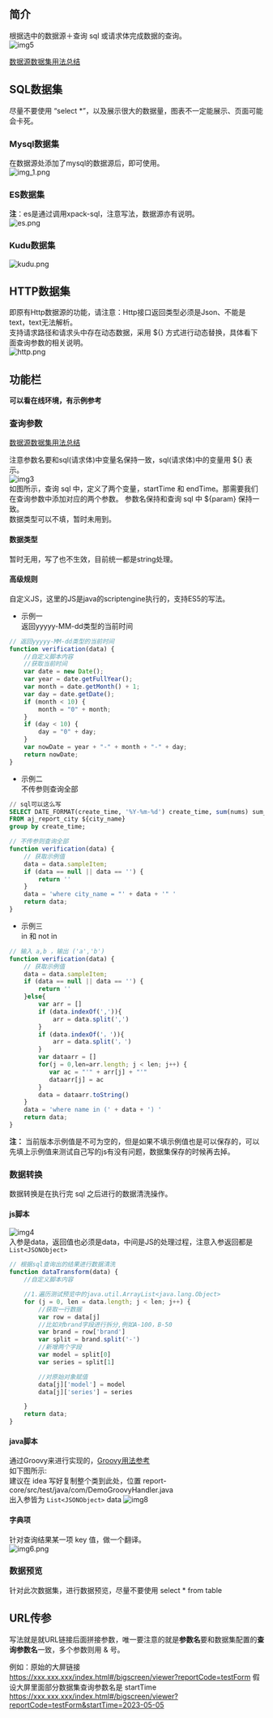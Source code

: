 ## 简介

根据选中的数据源＋查询 sql 或请求体完成数据的查询。<br>
![img5](../picture/dateset/img_5.png) <br>

[数据源数据集用法总结](https://my.oschina.net/u/4517014/blog/5270828) <br>

## SQL数据集

尽量不要使用 “select *”，以及展示很大的数据量，图表不一定能展示、页面可能会卡死。 <br>

### Mysql数据集

在数据源处添加了mysql的数据源后，即可使用。<br>
![img_1.png](../picture/dateset/img_1.png) <br>

### ES数据集

**注**：es是通过调用xpack-sql，注意写法，数据源亦有说明。 <br>
![es.png](../picture/dateset/img.png) <br>

### Kudu数据集

![kudu.png](../picture/dateset/img_2.png) <br>

## HTTP数据集

即原有Http数据源的功能，请注意：Http接口返回类型必须是Json、不能是text，text无法解析。 <br>
支持请求路径和请求头中存在动态数据，采用 ${} 方式进行动态替换，具体看下面查询参数的相关说明。 <br>
![http.png](../picture/dateset/img_7.png) <br>

## 功能栏

**可以看在线环境，有示例参考** <br>

### 查询参数

[数据源数据集用法总结](https://my.oschina.net/u/4517014/blog/5270828) <br>

注意参数名要和sql(请求体)中变量名保持一致，sql(请求体)中的变量用 ${} 表示。 <br>
![img3](../picture/dateset/img_3.png) <br>
如图所示，查询 sql 中，定义了两个变量，startTime 和 endTime。那需要我们在查询参数中添加对应的两个参数。 参数名保持和查询 sql
中 ${param} 保持一致。<br>
数据类型可以不填，暂时未用到。

#### 数据类型

暂时无用，写了也不生效，目前统一都是string处理。 <br>

#### 高级规则

自定义JS，这里的JS是java的scriptengine执行的，支持ES5的写法。

- 示例一 <br>
  返回yyyyy-MM-dd类型的当前时间

```js
// 返回yyyyy-MM-dd类型的当前时间
function verification(data) {
    //自定义脚本内容
    //获取当前时间
    var date = new Date();
    var year = date.getFullYear();
    var month = date.getMonth() + 1;
    var day = date.getDate();
    if (month < 10) {
        month = "0" + month;
    }
    if (day < 10) {
        day = "0" + day;
    }
    var nowDate = year + "-" + month + "-" + day;
    return nowDate;
}
```

- 示例二 <br>
  不传参则查询全部

```sql
// sql可以这么写
SELECT DATE_FORMAT(create_time, '%Y-%m-%d') create_time, sum(nums) sum_nums
FROM aj_report_city ${city_name}
group by create_time;
```

```js
// 不传参则查询全部
function verification(data) {
    // 获取示例值
    data = data.sampleItem;
    if (data == null || data == '') {
        return ''
    }
    data = 'where city_name = "' + data + '" '
    return data;
}
```
- 示例三 <br>
  in 和 not in

```js
// 输入 a,b ，输出 ('a','b')
function verification(data) {
    // 获取示例值
    data = data.sampleItem;
    if (data == null || data == '') {
        return ''
    }else{
        var arr = []
        if (data.indexOf(',')){
            arr = data.split(',')
        }
        if (data.indexOf('，')){
            arr = data.split('，')
        }
        var dataarr = []
        for(j = 0,len=arr.length; j < len; j++) {
           var ac = "'" + arr[j] + "'"
           dataarr[j] = ac
        }
        data = dataarr.toString()
    }
    data = 'where name in (' + data + ') '
    return data;
}
```

**注：** 当前版本示例值是不可为空的，但是如果不填示例值也是可以保存的，可以先填上示例值来测试自己写的js有没有问题，数据集保存的时候再去掉。

### 数据转换

数据转换是在执行完 sql 之后进行的数据清洗操作。

#### js脚本

![img4](../picture/dateset/img_4.png) <br>
入参是data，返回值也必须是data，中间是JS的处理过程，注意入参返回都是``List<JSONObject>``

```js
// 根据sql查询出的结果进行数据清洗
function dataTransform(data) {
    //自定义脚本内容

    //1.遍历测试预览中的java.util.ArrayList<java.lang.Object>
    for (j = 0, len = data.length; j < len; j++) {
        //获取一行数据
        var row = data[j]
        //比如对brand字段进行拆分,例如A-100，B-50
        var brand = row['brand']
        var split = brand.split('-')
        //新增两个字段
        var model = split[0]
        var series = split[1]

        //对原始对象赋值
        data[j]['model'] = model
        data[j]['series'] = series

    }
    return data;
}
```

#### java脚本

通过Groovy来进行实现的，[Groovy用法参考](https://my.oschina.net/u/4517014/blog/5526324) <br>
如下图所示: <br>
建议在 idea 写好复制整个类到此处，位置 report-core/src/test/java/com/DemoGroovyHandler.java <br>
出入参皆为 ``List<JSONObject>`` data
![img8](../picture/dateset/img_8.png) <br>

#### 字典项

针对查询结果某一项 key 值，做一个翻译。<br>
![img6.png](../picture/dateset/img_6.png) <br>

### 数据预览

针对此次数据集，进行数据预览，尽量不要使用 select * from table <br>

## URL传参

写法就是就URL链接后面拼接参数，唯一要注意的就是**参数名**要和数据集配置的**查询参数名**一致，多个参数则用 & 号。

例如：原始的大屏链接 <br>
https://xxx.xxx.xxx/index.html#/bigscreen/viewer?reportCode=testForm
假设大屏里面部分数据集查询参数名是 startTime <br>
https://xxx.xxx.xxx/index.html#/bigscreen/viewer?reportCode=testForm&startTime=2023-05-05
